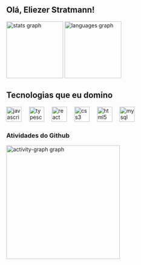 <h2 align="left">Olá, Eliezer Stratmann!</h2>

<div align="left">
  <img src="https://github-readme-stats.vercel.app/api?username=EliezerST&hide_title=false&hide_rank=false&show_icons=true&include_all_commits=true&count_private=true&disable_animations=false&theme=great-gatsby&locale=en&h&order=1" height="150" alt="stats graph"  />
  <img src="https://github-readme-stats.vercel.app/api/top-langs?username=EliezerST&locale=en&hide_title=false&layout=compact&card_width=320&langs_count=5&theme=great-gatsby&hide_border=false&order=2" height="150" alt="languages graph"  />
</div>
<h2>Tecnologias que eu domino</h2>
<div align="left">
  <img src="https://cdn.jsdelivr.net/gh/devicons/devicon/icons/javascript/javascript-original.svg" height="40" alt="javascript logo"  />
  <img width="12" />
  <img src="https://cdn.jsdelivr.net/gh/devicons/devicon/icons/typescript/typescript-original.svg" height="40" alt="typescript logo"  />
  <img width="12" />
  <img src="https://cdn.jsdelivr.net/gh/devicons/devicon/icons/react/react-original.svg" height="40" alt="react logo"  />
  <img width="12" />
  <img src="https://cdn.jsdelivr.net/gh/devicons/devicon/icons/css3/css3-original.svg" height="40" alt="css3 logo"  />
  <img width="12" />
  <img src="https://cdn.jsdelivr.net/gh/devicons/devicon/icons/html5/html5-original.svg" height="40" alt="html5 logo"  />
  <img width="12" />
  <img src="https://cdn.jsdelivr.net/gh/devicons/devicon/icons/mysql/mysql-original.svg" height="40" alt="mysql logo"  />
</div>

###

<h3 font-family:serif;>Atividades do Github</h3>
<div align="left">
  <img src="https://github-readme-activity-graph.vercel.app/graph?username=EliezerST&radius=7&theme=modern-lilac&area=true&order=5&custom_title=Cobtribuitons%20Graph&hide_border=true&hide_title=false" height="300" alt="activity-graph graph"  />
</div>

###


<!--
<picture>
  <source media="(prefers-color-scheme: dark)" srcset="https://raw.githubusercontent.com/luamdrs/luamdrs/output/github-contribution-grid-snake-dark.svg">
  <source media="(prefers-color-scheme: light)" srcset="https://raw.githubusercontent.com/luamdrs/luamdrs/output/github-contribution-grid-snake-dark.svg">
  <img align="center" alt="github contribution grid snake animation" src="https://raw.githubusercontent.com/luamdrs/luamdrs/output/github-contribution-grid-snake.svg">
</picture>
-->





